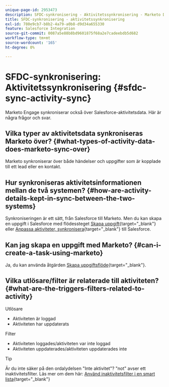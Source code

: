 ```yaml
---
unique-page-id: 2953473
description: SFDC-synkronisering - Aktivitetssynkronisering - Marketo Docs - Produktdokumentation
title: SFDC-synkronisering - aktivitetssynkronisering
exl-id: 780e9cb7-b8b2-4a79-a0b8-d9d34a655330
feature: Salesforce Integration
source-git-commit: 0087a5e88b8bd9601875f68a2e7cadeebdb5d682
workflow-type: tm+mt
source-wordcount: '165'
ht-degree: 0%

---
```


# SFDC-synkronisering: Aktivitetssynkronisering {#sfdc-sync-activity-sync}

Marketo Engage synkroniserar också över Salesforce-aktivitetsdata. Här är några frågor och svar.

## Vilka typer av aktivitetsdata synkroniseras Marketo över? {#what-types-of-activity-data-does-marketo-sync-over}

Marketo synkroniserar över både händelser och uppgifter som är kopplade till ett lead eller en kontakt.

## Hur synkroniseras aktivitetsinformationen mellan de två systemen? {#how-are-activity-details-kept-in-sync-between-the-two-systems}

Synkroniseringen är ett sätt, från Salesforce till Marketo. Men du kan skapa en uppgift i Salesforce med flödessteget [Skapa uppgift](/help/marketo/product-docs/core-marketo-concepts/smart-campaigns/salesforce-flow-actions/create-task.md){target="_blank"} eller [Anpassa aktiviteter, synkronisera](/help/marketo/product-docs/crm-sync/salesforce-sync/setup/optional-steps/customize-activities-sync.md){target="_blank"} till Salesforce.

## Kan jag skapa en uppgift med Marketo? {#can-i-create-a-task-using-marketo}

Ja, du kan använda åtgärden [Skapa uppgiftsflöde](/help/marketo/product-docs/core-marketo-concepts/smart-campaigns/salesforce-flow-actions/create-task.md){target="_blank"}.

## Vilka utlösare/filter är relaterade till aktiviteten? {#what-are-the-triggers-filters-related-to-activity}

Utlösare

* Aktiviteten är loggad
* Aktiviteten har uppdaterats

Filter

* Aktiviteten loggades/aktiviteten var inte loggad
* Aktiviteten uppdaterades/aktiviteten uppdaterades inte

>[!TIP]
>
>Är du inte säker på den ordalydelsen &quot;Inte aktivitet&quot;? &quot;not&quot; avser ett inaktivitetsfilter. Läs mer om dem här: [Använd inaktivitetsfilter i en smart lista](/help/marketo/product-docs/core-marketo-concepts/smart-lists-and-static-lists/using-smart-lists/use-inactivity-filters-in-a-smart-list.md){target="_blank"}
